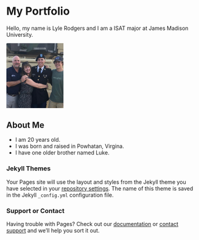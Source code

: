 <h1>My Portfolio</h1>  

Hello, my name is Lyle Rodgers and I am a ISAT major at James Madison University.

<img src="IMG_0343.jpg" width=150>

## About Me
- I am 20 years old.
- I was born and raised in Powhatan, Virgina.
- I have one older brother named Luke.


### Jekyll Themes

Your Pages site will use the layout and styles from the Jekyll theme you have selected in your [repository settings](https://github.com/Lrodg00/hello-world/settings). The name of this theme is saved in the Jekyll `_config.yml` configuration file.

### Support or Contact

Having trouble with Pages? Check out our [documentation](https://docs.github.com/categories/github-pages-basics/) or [contact support](https://support.github.com/contact) and we’ll help you sort it out.
